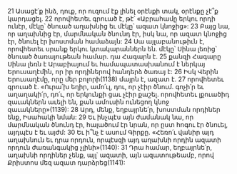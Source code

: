 21 Ասացէ՛ք ինձ, դուք, որ ուզում էք լինել օրէնքի տակ, օրէնքը չէ՞ք կարդացել. 22 որովհետեւ գրուած է, թէ՝ «Աբրահամը երկու որդի ունէր, մէկը՝ ծնուած աղախնից եւ մէկը՝ ազատ կնոջից»: 23 Բայց նա, որ աղախնից էր, մարմնական ծնունդ էր, իսկ նա, որ ազատ կնոջից էր, ծնուել էր խոստման համաձայն: 24 Սա այլաբանութիւն է, որովհետեւ սրանք երկու կտակարաններն են. մէկը՝ Սինա լեռից՝ ծնուած ծառայութեան համար. դա Հագարն է. 25 քանզի Հագարը Սինա լեռն է Արաբիայում եւ համապատասխանում է ներկայ Երուսաղէմին, որ իր որդիներով հանդերձ ծառայ է: 26 Իսկ Վերին Երուսաղէմը, որը մեր բոլորի(1138) մայրն է, ազատ է. 27 որովհետեւ գրուած է.
«Ուրա՛խ եղիր, ամո՛ւլ, դու, որ չէիր ծնում.
գոչի՛ր եւ աղաղակի՛ր, դո՛ւ, որ երկունքի ցաւ չէիր քաշել.
որովհետեւ լքուածիդ զաւակներն աւելի են,
քան ամուսին ունեցող կնոջ զաւակները»(1139):
28 Արդ, մենք, եղբայրնե՛ր, խոստման որդիներ ենք, Իսահակի նման: 29 Եւ ինչպէս այն ժամանակ նա, որ մարմնական ծնունդ էր, հալածում էր նրան, որ ըստ հոգու էր ծնուել, այդպէս է եւ այժմ: 30 Եւ ի՞նչ է ասում Գիրքը. «Հեռո՛ւ վանիր այդ աղախնուն եւ դրա որդուն, որպէսզի այդ աղախնի որդին ազատի որդուն ժառանգակից չլինի»(1140): 31 Դրա համար, եղբայրնե՛ր, աղախնի որդիներ չենք, այլ՝ ազատի, այն ազատութեամբ, որով Քրիստոս մեզ ազատ դարձրեց(1141):
